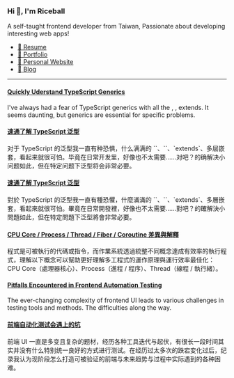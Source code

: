<h3 >Hi 👋, I'm Riceball</h3>
<p>A self-taught frontend developer from Taiwan, Passionate about developing interesting web apps!</p>

- [📜 Resume](https://weweweb.pages.dev/en/resume/)
- [💼 Portfolio](https://weweweb.pages.dev/en/work/)
- [🏡 Personal Website](https://weweweb.pages.dev/en/)
- [📝 Blog](https://www.webdong.dev/en/)
---

<!--START_SECTION:feed-->
#### [Quickly Uderstand TypeScript Generics](https:&#x2F;&#x2F;www.webdong.dev&#x2F;en&#x2F;post&#x2F;typescript-generic&#x2F;) 
I&#39;ve always had a fear of TypeScript generics with all the , , extends. It seems daunting, but generics are essential for specific problems.
#### [速通了解 TypeScript 泛型](https:&#x2F;&#x2F;www.webdong.dev&#x2F;zh-cn&#x2F;post&#x2F;typescript-generic&#x2F;) 
对于 TypeScript 的泛型我一直有种恐惧，什么满满的 &#x60;&#x60;、&#x60;&#x60;、&#x60;extends&#x60;、多层嵌套，看起来就很可怕。毕竟在日常开发里，好像也不太需要……对吧？的确解决小问题如此，但在特定问题下泛型将会非常必要。
#### [速通了解 TypeScript 泛型](https:&#x2F;&#x2F;www.webdong.dev&#x2F;zh-tw&#x2F;post&#x2F;typescript-generic&#x2F;) 
對於 TypeScript 的泛型我一直有種恐懼，什麼滿滿的 &#x60;&#x60;、&#x60;&#x60;、&#x60;extends&#x60;、多層嵌套，看起來就很可怕。畢竟在日常開發裡，好像也不太需要……對吧？的確解決小問題如此，但在特定問題下泛型將會非常必要。
#### [CPU Core &#x2F; Process &#x2F; Thread &#x2F; Fiber &#x2F; Coroutine 差異與解釋](https:&#x2F;&#x2F;www.webdong.dev&#x2F;zh-tw&#x2F;post&#x2F;core-process-thread&#x2F;) 
程式是可被執行的代碼或指令，而作業系統透過統整不同概念達成有效率的執行程式，理解以下概念可以幫助更好理解多工程式的運作原理與運行效率最佳化：CPU Core（處理器核心）、Process（進程 &#x2F; 程序）、Thread（線程 &#x2F; 執行緒）。
#### [Pitfalls Encountered in Frontend Automation Testing](https:&#x2F;&#x2F;www.webdong.dev&#x2F;en&#x2F;post&#x2F;testing-in-modern-frontend&#x2F;) 
The ever-changing complexity of frontend UI leads to various challenges in testing tools and methods. The difficulties along the way.
#### [前端自动化测试会遇上的坑](https:&#x2F;&#x2F;www.webdong.dev&#x2F;zh-cn&#x2F;post&#x2F;testing-in-modern-frontend&#x2F;) 
前端 UI 一直是多变且复杂的题材，经历各种工具迭代与起伏，有很长一段时间其实并没有什么特别统一良好的方式进行测试。在经历过太多次的跌宕变化过后，纪录我认为现阶段怎么打造可被验证的前端与未来趋势与过程中实际遇到的各种困难。
<!--END_SECTION:feed-->

